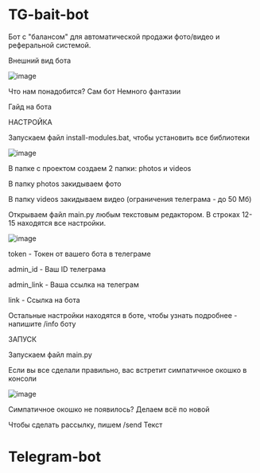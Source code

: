 # TG-bait-bot

Бот с "балансом" для автоматической продажи фото/видео и реферальной системой.

Внешний вид бота

![image](https://user-images.githubusercontent.com/108902105/177957042-8f919360-a8de-45b8-8edd-a80989783005.png)

Что нам понадобится?
Сам бот
Немного фантазии

Гайд на бота

НАСТРОЙКА

Запускаем файл install-modules.bat, чтобы установить все библиотеки

![image](https://user-images.githubusercontent.com/108902105/177874836-408407b7-610b-4405-8a62-e108e9bff876.png)

В папке с проектом создаем 2 папки: photos и videos

В папку photos закидываем фото

В папку videos закидываем видео (ограничения телеграма - до 50 Мб)

Открываем файл main.py любым текстовым редактором. В строках 12-15 находятся все настройки.

![image](https://user-images.githubusercontent.com/108902105/177957186-88fe7c0e-c72d-4e81-944c-a431a6731c70.png)

token - Токен от вашего бота в телеграме

admin_id - Ваш ID телеграма

admin_link - Ваша ссылка на телеграм

link - Ссылка на бота

Остальные настройки находятся в боте, чтобы узнать подробнее - напишите /info боту

ЗАПУСК

Запускаем файл main.py

Если вы все сделали правильно, вас встретит симпатичное окошко в консоли

![image](https://user-images.githubusercontent.com/108902105/177875002-b4938a76-47a3-4dbe-a12d-7ad994ad91de.png)

Симпатичное окошко не появилось? Делаем всё по новой

Чтобы сделать рассылку, пишем /send Текст
# Telegram-bot
